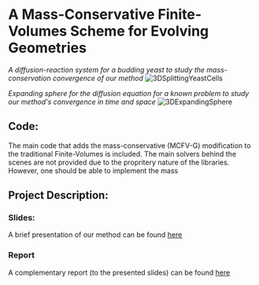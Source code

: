 # A Mass-Conservative Finite-Volumes Scheme for Evolving Geometries 

*A diffusion-reaction system for a budding yeast to study the mass-conservation convergence of our method*
![3DSplittingYeastCells](https://media.giphy.com/media/qq9Gix8DnTe0GAR7T8/giphy.gif)


*Expanding sphere for the diffusion equation for a known problem to study our method's convergence in time and space*
![3DExpandingSphere](https://media.giphy.com/media/YPrm7f3cHO5pDxxdsr/giphy.gif)


## Code:
The main code that adds the mass-conservative (MCFV-G) modification to the traditional Finite-Volumes is included. The main solvers behind the scenes are not provided due to the propritery nature of the libraries. However, one should be able to implement the mass


## Project Description:

### Slides:
A brief presentation of our method can be found [here](https://merced-my.sharepoint.com/:p:/g/personal/aheydari_ucmerced_edu/EWq-2_Yi0-1CrqBWU8isdyAB6rO6feVC4EzpiEC_1ThOiA?e=3p6RNE)

### Report 
A complementary report (to the presented slides) can be found [here](https://merced-my.sharepoint.com/:p:/g/personal/aheydari_ucmerced_edu/EWq-2_Yi0-1CrqBWU8isdyAB6rO6feVC4EzpiEC_1ThOiA?e=3p6RNE)
